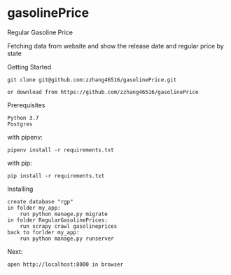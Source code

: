 # gasolinePrice

Regular Gasoline Price

Fetching data from website and show the release date and regular price by state


Getting Started

    git clone git@github.com:zzhang46516/gasolinePrice.git

    or download from https://github.com/zzhang46516/gasolinePrice

Prerequisites

    Python 3.7
    Postgres

with pipenv:

    pipenv install -r requirements.txt
    
with pip:

    pip install -r requirements.txt



Installing

    create database "rgp"
    in folder my_app:
        run python manage.py migrate
    in folder RegularGasolinePrices:
        run scrapy crawl gasolineprices
    back to forlder my_app:
        run python manage.py runserver

Next:
    
    open http://localhost:8000 in browser
